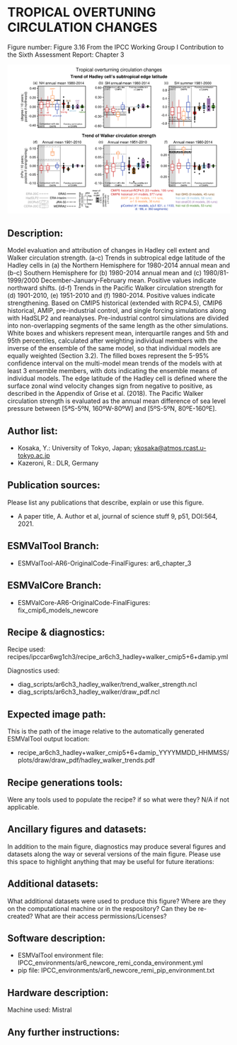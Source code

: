 
TROPICAL OVERTUNING CIRCULATION CHANGES
=======================================

Figure number: Figure 3.16
From the IPCC Working Group I Contribution to the Sixth Assessment Report: Chapter 3

![Figure 3.16](../images/ar6_wg1_chap3_figure3_16_hadley-walker.png?raw=true)


Description:
------------
Model evaluation and attribution of changes in Hadley cell extent and Walker 
circulation strength. (a-c) Trends in subtropical edge latitude of the Hadley 
cells in (a) the Northern Hemisphere for 1980-2014 annual mean and (b-c) 
Southern Hemisphere for (b) 1980-2014 annual mean and (c) 1980/81-1999/2000 
December-January-February mean. Positive values indicate northward shifts. 
(d-f) Trends in the Pacific Walker circulation strength for (d) 1901-2010, 
(e) 1951-2010 and (f) 1980-2014. Positive values indicate strengthening. 
Based on CMIP5 historical (extended with RCP4.5), CMIP6 historical, AMIP, 
pre-industrial control, and single forcing simulations along with HadSLP2 and 
reanalyses. Pre-industrial control simulations are divided into non-overlapping 
segments of the same length as the other simulations. White boxes and whiskers 
represent mean, interquartile ranges and 5th and 95th percentiles, calculated 
after weighting individual members with the inverse of the ensemble of the same 
model, so that individual models are equally weighted (Section 3.2). The filled 
boxes represent the 5-95% confidence interval on the multi-model mean trends of 
the models with at least 3 ensemble members, with dots indicating the ensemble 
means of individual models. The edge latitude of the Hadley cell is defined 
where the surface zonal wind velocity changes sign from negative to positive, as 
described in the Appendix of Grise et al. (2018). The Pacific Walker circulation 
strength is evaluated as the annual mean difference of sea level pressure 
between [5ªS-5ºN, 160ºW-80ºW] and [5ºS-5ºN, 80ºE-160ºE].


Author list:
------------
- Kosaka, Y.: University of Tokyo, Japan; ykosaka@atmos.rcast.u-tokyo.ac.jp
- Kazeroni, R.: DLR, Germany


Publication sources:
--------------------
Please list any publications that describe, explain or use this figure. 
- A paper title, A. Author et al, journal of science stuff 9, p51, DOI:564, 2021. 


ESMValTool Branch:
------------------
- ESMValTool-AR6-OriginalCode-FinalFigures: ar6_chapter_3


ESMValCore Branch:
------------------
- ESMValCore-AR6-OriginalCode-FinalFigures: fix_cmip6_models_newcore


Recipe & diagnostics:
---------------------
Recipe used: recipes/ipccar6wg1ch3/recipe_ar6ch3_hadley+walker_cmip5+6+damip.yml

Diagnostics used:
- diag_scripts/ar6ch3_hadley_walker/trend_walker_strength.ncl
- diag_scripts/ar6ch3_hadley_walker/draw_pdf.ncl


Expected image path:
--------------------
This is the path of the image relative to the automatically generated ESMValTool output location:
- recipe_ar6ch3_hadley+walker_cmip5+6+damip_YYYYMMDD_HHMMSS/plots/draw/draw_pdf/hadley_walker_trends.pdf


Recipe generations tools: 
-------------------------
Were any tools used to populate the recipe? if so what were they? N/A if not applicable. 


Ancillary figures and datasets:
-------------------------------
In addition to the main figure, diagnostics may produce several figures and datasets along the way or several versions of the main figure. Please use this space to highlight anything that may be useful for future iterations:


Additional datasets:
--------------------
What additional datasets were used to produce this figure?
Where are they on the computational machine or in the respository?
Can they be re-created?
What are their access permissions/Licenses?


Software description:
---------------------
- ESMValTool environment file: IPCC_environments/ar6_newcore_remi_conda_environment.yml
- pip file: IPCC_environments/ar6_newcore_remi_pip_environment.txt


Hardware description:
---------------------
Machine used: Mistral


Any further instructions: 
-------------------------
